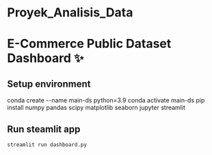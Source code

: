 # Proyek_Analisis_Data
# E-Commerce Public Dataset Dashboard ✨

## Setup environment

conda create --name main-ds python=3.9
conda activate main-ds
pip install numpy pandas scipy matplotlib seaborn jupyter streamlit 


## Run steamlit app
```
streamlit run dashboard.py
